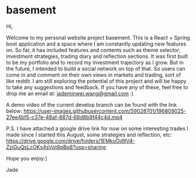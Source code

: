 # basement

Hi, 

Welcome to my personal website project basement. This is a React + Spring boot application and a space where I am constantly updating new features on.
So far, it has included features and contents such as theme selector, investment strategies, trading diary and reflection sections. 
It was first built to be my portfolio and to record my investment trajectory as I grow. But in the future, I intended to build a social network
on top of that. So users can come in and comment on their own views in markets and trading, sort of like reddit. I am still exploring the
potential of this project and will be happy to take any suggestions and feedback. If you have any of these, feel free to drop me an email at:
jademinwei.wang@gmail.com :)

A demo video of the current develop branch can be found with the link below:
https://user-images.githubusercontent.com/59028701/196809025-27ee4bf5-c37e-48af-887d-68d8b9f44c4d.mp4

P.S. I have attached a google drive link for now on some interesting trades I made since I started this August, some strategies and reflection, etc:
https://drive.google.com/drive/folders/1EMkuOd9V4-ZziGuQsLcOKs4sVpt8pBp8?usp=sharing



Hope you enjoy:)

Jade



